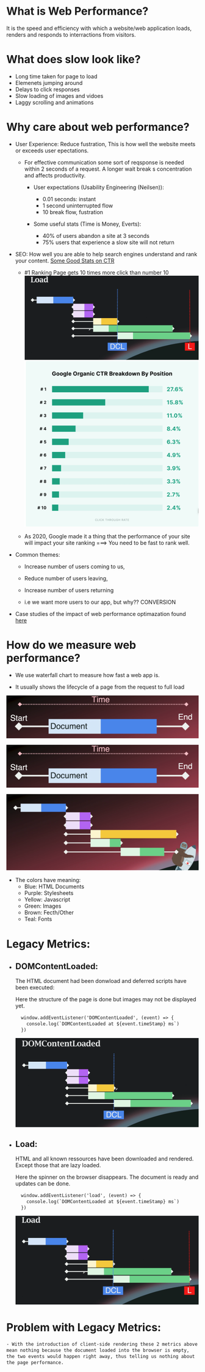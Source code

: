 # What is Web Performance?

  It is the speed and efficiency with which a website/web application loads, renders and responds to interractions from visitors.

# What does slow look like?

  - Long time taken for page to load
  - Elemenets jumping around
  - Delays to click responses
  - Slow loading of images and vidoes
  - Laggy scrolling and animations

# Why care about web performance?

  - User Experience:
    Reduce fustration, This is how well the website meets or exceeds user epectations.

    - For effective communication some sort of reqsponse is needed within 2 seconds of a request. A longer wait break s concentration and affects productivity.
      - User expectations (Usability Engineering (Neilsen)):
        - 0.01 seconds: instant
        - 1 second uninterrupted flow
        - 10 break flow, fustration

      - Some useful stats (Time is Money, Everts):
        - 40% of users abandon a site at 3 seconds
        - 75% users that experience a slow site will not return

  - SEO:
    How well you are able to help search engines understand and rank your content.
    [Some Good Stats on CTR](https://backlinko.com/google-ctr-stats)

    - #1 Ranking Page gets 10 times more click than number 10![alt text](image-6.png)
    ![CTR Beakdown by Position](image.png)

    -  As 2020, Google made it a thing that the performance of your site will impact your site ranking ===> You need to be fast to rank well.

  
  - Common themes: 
    - Increase number of users coming to us, 
    - Reduce number of users leaving,
    - Increase number of users returning

    - i.e we want more users to our app, but why?? CONVERSION

  - Case studies of the impact of web performance optimazation found [here](https://wpostats.com/)

# How do we measure web performance?

  - We use waterfall chart to measure how fast a web app is.

  - It usually shows the lifecycle of a page from the request to full load
  
  ![Waterfall Chart Example 1](image-2.png)
  
  ![Waterfall Chart Example 2](image-2.png)
  
  ![Waterfall Chart Example 3](image-3.png)
  
  - The colors have meaning:
    - Blue: HTML Documents
    - Purple: Stylesheets
    - Yellow: Javascript
    - Green: Images
    - Brown: Fecth/Other
    - Teal: Fonts 

# Legacy Metrics:

  - ## DOMContentLoaded:
    The HTML document had been donwload and deferred scripts have been executed:


    Here the structure of the page is done but images may not be displayed yet.

    ```
      window.addEventListener('DOMContentLoaded', (event) => {
        console.log(`DOMContentLoaded at ${event.timeStamp} ms`)
      })
    ```

    ![DOMContentLoaded](image-4.png)


  - ## Load:
    HTML and all known ressources have been downloaded and rendered. Except those that are lazy loaded.

    Here the spinner on the browser disappears. The document is ready and updates can be done.

    ```
      window.addEventListener('load', (event) => {
        console.log(`DOMContentLoaded at ${event.timeStamp} ms`)
      })
    ```

    ![Load](image-5.png)

  
  # Problem with Legacy Metrics:
    - With the introduction of client-side rendering these 2 metrics above mean nothing because the document loaded into the browser is empty,
    the two events would happen right away, thus telling us nothing about the page performance.